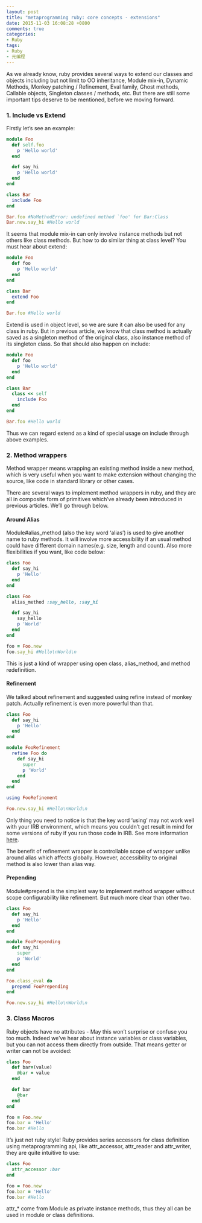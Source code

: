 ```yaml
---
layout: post
title: "metaprogramming ruby: core concepts - extensions"
date: 2015-11-03 16:08:28 +0800
comments: true
categories:
- Ruby
tags:
- Ruby
- 元编程
---
```


As we already know, ruby provides several ways to extend our classes and objects including but not limit to OO inheritance, Module mix-in, Dynamic Methods, Monkey patching / Refinement, Eval family, Ghost methods, Callable objects, Singleton classes / methods, etc. But there are still some important tips deserve to be mentioned, before we moving forward.

### 1. Include vs Extend

Firstly let’s see an example:

```ruby
module Foo
  def self.foo
    p 'Hello world'
  end

  def say_hi
    p 'Hello world'
  end
end

class Bar
  include Foo
end

Bar.foo #NoMethodError: undefined method `foo' for Bar:Class
Bar.new.say_hi #Hello world
```

It seems that module mix-in can only involve instance methods but not others like class methods. But how to do similar thing at class level? You must hear about extend:

```ruby
module Foo
  def foo
    p 'Hello world'
  end
end

class Bar
  extend Foo
end

Bar.foo #Hello world
```

Extend is used in object level, so we are sure it can also be used for any class in ruby. But in previous article, we know that class method is actually saved as a singleton method of the original class, also instance method of its singleton class. So that should also happen on include:

```ruby
module Foo
  def foo
    p 'Hello world'
  end
end

class Bar
  class << self
    include Foo
  end
end

Bar.foo #Hello world
```

Thus we can regard extend as a kind of special usage on include through above examples.

### 2. Method wrappers

Method wrapper means wrapping an existing method inside a new method, which is very useful when you want to make extension without changing the source, like code in standard library or other cases.

There are several ways to implement method wrappers in ruby, and they are all in composite form of primitives which’ve already been introduced in previous articles. We’ll go through below.

#### Around Alias

Module#alias_method (also the key word ‘alias’) is used to give another name to ruby methods. It will involve more accessibility if an usual method could have different domain names(e.g. size, length and count). Also more flexibilities if you want, like code below:

```ruby
class Foo
  def say_hi
    p 'Hello'
  end
end

class Foo
  alias_method :say_hello, :say_hi

  def say_hi
    say_hello
    p 'World'
  end
end

foo = Foo.new
foo.say_hi #Hello\nWorld\n
```

This is just a kind of wrapper using open class, alias_method, and method redefinition.

#### Refinement

We talked about refinement and suggested using refine instead of monkey patch. Actually refinement is even more powerful than that.

```ruby
class Foo
  def say_hi
    p 'Hello'
  end
end

module FooRefinement
  refine Foo do
    def say_hi
      super
      p 'World'
    end
  end
end

using FooRefinement

Foo.new.say_hi #Hello\nWorld\n
```

Only thing you need to notice is that the key word ‘using’ may not work well with your IRB environment, which means you couldn’t get result in mind for some versions of ruby if you run those code in IRB. See more information [here](https://bugs.ruby-lang.org/issues/9580).

The benefit of refinement wrapper is controllable scope of wrapper unlike around alias which affects globally. However, accessibility to original method is also lower than alias way.

#### Prepending

Module#prepend is the simplest way to implement method wrapper without scope configurability like refinement. But much more clear than other two.

```ruby
class Foo
  def say_hi
    p 'Hello'
  end
end

module FooPrepending
  def say_hi
    super
    p 'World'
  end
end

Foo.class_eval do
  prepend FooPrepending
end

Foo.new.say_hi #Hello\nWorld\n
```

### 3. Class Macros

Ruby objects have no attributes - May this won’t surprise or confuse you too much. Indeed we’ve hear about instance variables or class variables, but you can not access them directly from outside. That means getter or writer can not be avoided:

```ruby
class Foo
  def bar=(value)
    @bar = value
  end

  def bar
    @bar
  end
end

foo = Foo.new
foo.bar = 'Hello'
foo.bar #Hello
```

It’s just not ruby style! Ruby provides series accessors for class definition using metaprogramming api, like attr_accessor, attr_reader and attr_writer, they are quite intuitive to use:

```ruby
class Foo
  attr_accessor :bar
end

foo = Foo.new
foo.bar = 'Hello'
foo.bar #Hello
```

attr_* come from Module as private instance methods, thus they all can be used in module or class definitions.
